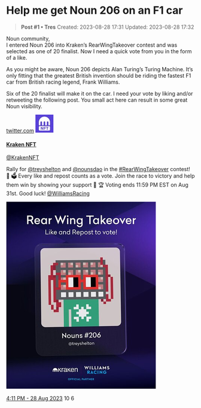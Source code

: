 # Help me get Noun 206 on an F1 car

<!-- ✦✦✦ POST START ✦✦✦ -->

> **Post #1 • Tres**
> Created: 2023-08-28 17:31
> Updated: 2023-08-28 17:32

Noun community,  
I entered Noun 206 into Kraken’s RearWingTakeover contest and was selected as one of 20 finalist. Now I need a quick vote from you in the form of a like.

As you might be aware, Noun 206 depicts Alan Turing’s Turing Machine. It’s only fitting that the greatest British invention should be riding the fastest F1 car from British racing legend, Frank Williams.

Six of the 20 finalist will make it on the car. I need your vote by liking and/or retweeting the following post. You small act here can result in some great Noun visibility.

[twitter.com](https://twitter.com/KrakenNFT/status/1696193721392410806) ![](../../assets/images/4999/5e09cb7689387688c374d444cc3d6af7e13ad8d9.jpeg)

#### [Kraken NFT](https://twitter.com/KrakenNFT/status/1696193721392410806)

[@KrakenNFT](https://twitter.com/KrakenNFT/status/1696193721392410806)

Rally for [@treyshelton](https://twitter.com/treyshelton) and [@nounsdao](https://twitter.com/nounsdao) in the [#RearWingTakeover](https://twitter.com/search?q=%23RearWingTakeover) contest! 🎉 🗳️ Every like and repost counts as a vote. Join the race to victory and help them win by showing your support 🤝 🏆 Voting ends 11:59 PM EST on Aug 31st. Good luck! [@WilliamsRacing](https://twitter.com/WilliamsRacing)

![](../../assets/images/4999/7ffebb0cdad745cdd93a197cbed5e6e026d498c1_2_400x500.jpeg)

[4:11 PM - 28 Aug 2023](https://twitter.com/KrakenNFT/status/1696193721392410806) 10  6 

<!-- ✦✦✦ POST END ✦✦✦ -->

